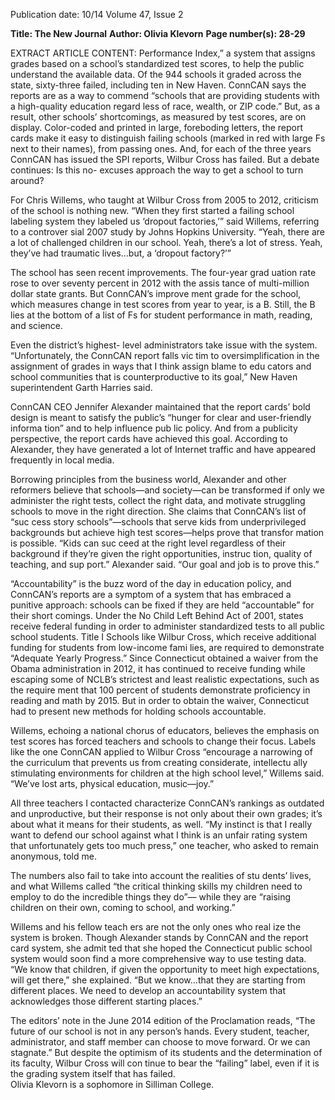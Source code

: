Publication date: 10/14
Volume 47, Issue 2

**Title: The New Journal**
**Author: Olivia Klevorn**
**Page number(s): 28-29**

EXTRACT ARTICLE CONTENT:
Performance Index,” a system that 
assigns grades based on a school’s 
standardized test scores, to help 
the public understand the available 
data. Of the 944 schools it graded 
across the state, sixty-three failed, 
including ten in New Haven. 
ConnCAN says the reports are 
as a way to commend “schools 
that are providing students with 
a high-quality education regard­
less of race, wealth, or ZIP code.” 
But, as a result, other schools’ 
shortcomings, as measured by test 
scores, are on display. Color-coded 
and printed in large, foreboding 
letters, the report cards make it 
easy to distinguish failing schools 
(marked in red with large Fs next 
to their names), from passing 
ones. And, for each of the three 
years ConnCAN has issued the SPI 
reports, Wilbur Cross has failed. 
But a debate continues: Is this no-
excuses approach the way to get a 
school to turn around?


For Chris Willems, who taught 
at Wilbur Cross from 2005 to 2012, 
criticism of the school is nothing 
new. “When they first started a 
failing school labeling system they 
labeled us ‘dropout factories,’” said 
Willems, referring to a controver­
sial 2007 study by Johns Hopkins 
University. “Yeah, there are a lot of 
challenged children in our school. 
Yeah, there’s a lot of stress. Yeah, 
they’ve had traumatic lives…but, a 
‘dropout factory?’”


The school has seen recent 
improvements. The four-year grad­
uation rate rose to over seventy 
percent in 2012 with the assis­
tance of multi-million dollar state 
grants. But ConnCAN’s improve­
ment grade for the school, which 
measures change in test scores 
from year to year, is a B. Still, the 
B lies at the bottom of a list of Fs 
for student performance in math, 
reading, and science.


Even the district’s highest-
level administrators take issue 
with the system. “Unfortunately, 
the ConnCAN report falls vic­
tim to oversimplification in the 
assignment of grades in ways 
that I think assign blame to edu­
cators and school communities 
that is counterproductive to its 
goal,” New Haven superintendent 
Garth Harries said. 


ConnCAN 
CEO 
Jennifer 
Alexander maintained that the 
report cards’ bold design is meant 
to satisfy the public’s “hunger for 
clear and user-friendly informa­
tion” and to help influence pub­
lic policy. And from a publicity 
perspective, the report cards have 
achieved this goal. According to 
Alexander, they have generated 
a lot of Internet traffic and have 
appeared frequently in local media. 


Borrowing principles from 
the business world, Alexander 
and other reformers believe that 
schools—and 
society—can 
be 
transformed if only we administer 
the right tests, collect the right data, 
and motivate struggling schools to 
move in the right direction. She 
claims that ConnCAN’s list of “suc­
cess story schools”—schools that 
serve kids from underprivileged 
backgrounds but achieve high test 
scores—helps prove that transfor­
mation is possible. “Kids can suc­
ceed at the right level regardless of 
their background if they’re given 
the right opportunities, instruc­
tion, quality of teaching, and sup­
port.” Alexander said. “Our goal 
and job is to prove this.”


“Accountability” is the buzz­
word of the day in education 
policy, and ConnCAN’s reports are 
a symptom of a system that has 
embraced a punitive approach: 
schools can be fixed if they are 
held “accountable” for their short­
comings. Under the No Child 
Left Behind Act of 2001, states 
receive federal funding in order 
to administer standardized tests 
to all public school students. Title 
I Schools like Wilbur Cross, which 
receive additional funding for 
students from low-income fami­
lies, are required to demonstrate 
“Adequate Yearly Progress.” Since 
Connecticut obtained a waiver 
from the Obama administration in 
2012, it has continued to receive 
funding while escaping some of 
NCLB’s strictest and least realistic 
expectations, such as the require­
ment that 100 percent of students 
demonstrate proficiency in reading 
and math by 2015. But in order to 
obtain the waiver, Connecticut 
had to present new methods for 
holding schools accountable. 


Willems, echoing a national 
chorus of educators, believes the 
emphasis on test scores has forced 
teachers and schools to change 
their focus. Labels like the one 
ConnCAN applied to Wilbur Cross 
“encourage a narrowing of the 
curriculum that prevents us from 
creating considerate, intellectu­
ally stimulating environments for 
children at the high school level,” 
Willems said. “We’ve lost arts, 
physical education, music—joy.”  


All three teachers I contacted 
characterize ConnCAN’s rankings 
as outdated and unproductive, but 
their response is not only about 
their own grades; it’s about what 
it means for their students, as well. 
“My instinct is that I really want to 
defend our school against what I 
think is an unfair rating system 
that unfortunately gets too much 
press,” one teacher, who asked to 
remain anonymous, told me.


The numbers also fail to take 
into account the realities of stu­
dents’ lives, and what Willems 
called “the critical thinking skills 
my children need to employ to do 
the incredible things they do”—
while they are “raising children 
on their own, coming to school, 
and working.”


Willems and his fellow teach­
ers are not the only ones who real­
ize the system is broken. Though 
Alexander stands by ConnCAN and 
the report card system, she admit­
ted that she hoped the Connecticut 
public school system would soon 
find a more comprehensive way 
to use testing data. “We know that 
children, if given the opportunity 
to meet high expectations, will 
get there,” she explained. “But 
we know…that they are starting 
from different places. We need to 
develop an accountability system 
that acknowledges those different 
starting places.”  


The editors’ note in the June 
2014 edition of the Proclamation 
reads, “The future of our school 
is not in any person’s hands. Every 
student, 
teacher, 
administrator, 
and staff member can choose to 
move forward. Or we can stagnate.” 
But despite the optimism of its 
students and the determination of 
its faculty, Wilbur Cross will con­
tinue to bear the “failing” label, 
even if it is the grading system 
itself that has failed.  
Olivia Klevorn is a sophomore 
in Silliman College.